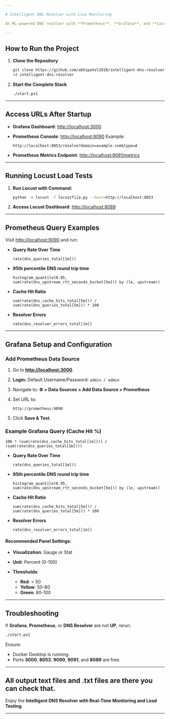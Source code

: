 ```yaml
---

# Intelligent DNS Resolver with Live Monitoring

An ML-powered DNS resolver with **Prometheus**, **Grafana**, and **Locust** for live monitoring and load testing.

---
```


## How to Run the Project

1. **Clone the Repository**

   ```bash
   git clone https://github.com/abhipatel2810/intelligent-dns-resolver.git
   cd intelligent-dns-resolver
   ```

2. **Start the Complete Stack**

   ```bash
   ./start.ps1
   ```

---

## Access URLs After Startup

* **Grafana Dashboard**: [http://localhost:3000](http://localhost:3000)
* **Prometheus Console**: [http://localhost:9090](http://localhost:9090)
  Example:

  ```
  http://localhost:8053/resolve?domain=example.com&type=A
  ```
* **Prometheus Metrics Endpoint**: [http://localhost:9091/metrics](http://localhost:9091/metrics)

---

## Running Locust Load Tests

1. **Run Locust with Command:**

   ```bash
   python -m locust -f locustfile.py --host=http://localhost:8053
   ```

2. **Access Locust Dashboard**:
   [http://localhost:8089](http://localhost:8089)

---

## Prometheus Query Examples

Visit [http://localhost:9090](http://localhost:9090) and run:

* **Query Rate Over Time**

  ```promql
  rate(dns_queries_total[1m]))
  ```

* **95th percentile DNS round trip time**

  ```promql
  histogram_quantile(0.95, sum(rate(dns_upstream_rtt_seconds_bucket[5m])) by (le, upstream))
  ```

* **Cache Hit Ratio**

  ```promql
  sum(rate(dns_cache_hits_total[5m])) / sum(rate(dns_queries_total[5m])) * 100
  ```

* **Resolver Errors**

  ```promql
  rate(dns_resolver_errors_total[1m])
  ```


---

## Grafana Setup and Configuration

### Add Prometheus Data Source

1. Go to **[http://localhost:3000](http://localhost:3000)**.
2. **Login:**
   Default Username/Password: `admin / admin`
3. Navigate to:
   **⚙️  > Data Sources > Add Data Source > Prometheus**
4. Set URL to:

   ```
   http://prometheus:9090
   ```
5. Click **Save & Test**.

### Example Grafana Query (Cache Hit %)

```promql
100 * (sum(rate(dns_cache_hits_total[1m]))) / (sum(rate(dns_queries_total[1m])))
```

* **Query Rate Over Time**

  ```promql
  rate(dns_queries_total[1m]))
  ```

* **95th percentile DNS round trip time**

  ```promql
  histogram_quantile(0.95, sum(rate(dns_upstream_rtt_seconds_bucket[5m])) by (le, upstream))
  ```

* **Cache Hit Ratio**

  ```promql
  sum(rate(dns_cache_hits_total[5m])) / sum(rate(dns_queries_total[5m])) * 100
  ```

* **Resolver Errors**

  ```promql
  rate(dns_resolver_errors_total[1m])
  ```




#### Recommended Panel Settings:

* **Visualization**: Gauge or Stat
* **Unit**: Percent (0-100)
* **Thresholds**:

  * **Red**: < 50
  * **Yellow**: 50-80
  * **Green**: 80-100

---

## Troubleshooting

If **Grafana**, **Prometheus**, or **DNS Resolver** are not **UP**, rerun:

```bash
./start.ps1
```

Ensure:

* Docker Desktop is running.
* Ports **3000**, **8053**, **9090**, **9091**, and **8089** are free.

---

## All output text files and .txt files are there you can check that.

Enjoy the **Intelligent DNS Resolver with Real-Time Monitoring and Load Testing**.

---
